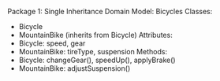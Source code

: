 Package 1: Single Inheritance
Domain Model: Bicycles
Classes:

- Bicycle
- MountainBike (inherits from Bicycle)
  Attributes:
- Bicycle: speed, gear
- MountainBike: tireType, suspension
  Methods:
- Bicycle: changeGear(), speedUp(), applyBrake()
- MountainBike: adjustSuspension()